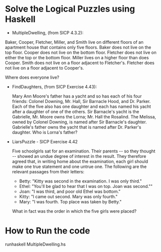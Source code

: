 # Solve the Logical Puzzles using Haskell

- MultipleDwelling, (from SICP 4.3.2):

 Baker, Cooper, Fletcher, Miller, and Smith live on different floors of an apartment house that contains only five floors.
 Baker does not live on the top floor.
 Cooper does not live on the bottom floor.
 Fletcher does not live on either the top or the bottom floor.
 Miller lives on a higher floor than does Cooper.
 Smith does not live on a floor adjacent to Fletcher's.
 Fletcher does not live on a floor adjacent to Cooper's.

 Where does everyone live?

- FindDaughters, (from SICP Exercise 4.43):

  Mary Ann Moore's father has a yacht and so has each of his four friends: Colonel Downing, Mr. Hall, Sir Barnacle Hood, and Dr. Parker. Each of the five also has one daughter and each has named his yacht after a daughter of one of the others. Sir Barnacle's yacht is the Gabrielle, Mr. Moore owns the Lorna; Mr. Hall the Rosalind. The Melissa, owned by Colonel Downing, is named after Sir Barnacle's daughter. Gabrielle's father owns the yacht that is named after Dr. Parker's daughter. Who is Lorna's father?

- LiarsPuzzle - SICP Exercise 4.42

  Five schoolgirls sat for an examination. Their parents -- so they thought -- showed an undue degree of interest in the result. They therefore agreed that, in writing home about the examination, each girl should make one true statement and one untrue one. The following are the relevant passages from their letters:
    - Betty: "Kitty was second in the examination. I was only third."
    - Ethel: "You'll be glad to hear that I was on top. Joan was second.""
    - Joan: "I was third, and poor old Ethel was bottom."
    - Kitty: "I came out second. Mary was only fourth."
    - Mary: "I was fourth. Top place was taken by Betty."

  What in fact was the order in which the five girls were placed?

# How to Run the code
 runhaskell MultipleDwelling.hs
